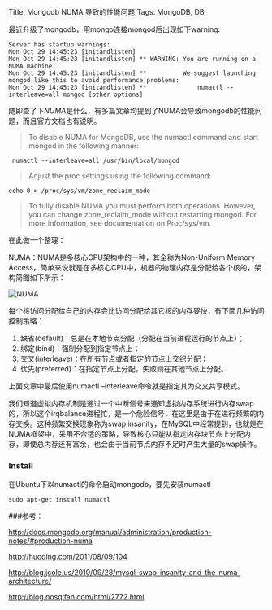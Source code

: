 Title: Mongodb NUMA 导致的性能问题
Tags: MongoDB, DB

最近升级了mongodb，用mongo连接mongod后出现如下warning:

    Server has startup warnings:
    Mon Oct 29 14:45:23 [initandlisten]
    Mon Oct 29 14:45:23 [initandlisten] ** WARNING: You are running on a NUMA machine.
    Mon Oct 29 14:45:23 [initandlisten] **          We suggest launching mongod like this to avoid performance problems:
    Mon Oct 29 14:45:23 [initandlisten] **              numactl --interleave=all mongod [other options]

随即查了下*NUMA*是什么，有多篇文章均提到了NUMA会导致mongodb的性能问题，而且官方文档也有说明。

>To disable NUMA for MongoDB, use the numactl command and start mongod in the following manner:

     numactl --interleave=all /usr/bin/local/mongod

>Adjust the proc settings using the following command:

    echo 0 > /proc/sys/vm/zone_reclaim_mode
>To fully disable NUMA you must perform both operations. However, you can change zone_reclaim_mode without restarting mongod. For more information, see documentation on Proc/sys/vm.

在此做一个整理：

NUMA：NUMA是多核心CPU架构中的一种，其全称为Non-Uniform Memory Access，简单来说就是在多核心CPU中，机器的物理内存是分配给各个核的，架构简图如下所示：

![NUMA](http://jcole.us/blog/files/numa-architecture.png)

每个核访问分配给自己的内存会比访问分配给其它核的内存要快，有下面几种访问控制策略：

1. 缺省(default)：总是在本地节点分配（分配在当前进程运行的节点上）；
2. 绑定(bind)：强制分配到指定节点上；
3. 交叉(interleave)：在所有节点或者指定的节点上交织分配；
4. 优先(preferred)：在指定节点上分配，失败则在其他节点上分配。

上面文章中最后使用numactl –interleave命令就是指定其为交叉共享模式。

我们知道虚拟内存机制是通过一个中断信号来通知虚拟内存系统进行内存swap的，所以这个irqbalance进程忙，是一个危险信号，在这里是由于在进行频繁的内存交换。这种频繁交换现象称为swap insanity，在MySQL中经常提到，也就是在NUMA框架中，采用不合适的策略，导致核心只能从指定内存块节点上分配内存，即使总内存还有富余，也会由于当前节点内存不足时产生大量的swap操作。


### Install

在Ubuntu下以numactl的命令启动mongodb，要先安装numactl

    sudo apt-get install numactl

###参考：

http://docs.mongodb.org/manual/administration/production-notes/#production-numa

http://huoding.com/2011/08/09/104

http://blog.jcole.us/2010/09/28/mysql-swap-insanity-and-the-numa-architecture/

http://blog.nosqlfan.com/html/2772.html
